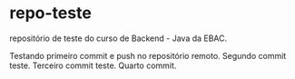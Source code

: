 # repo-teste
repositório de teste do curso de Backend - Java da EBAC.

Testando primeiro commit e push no repositório remoto.
Segundo commit teste.
Terceiro commit teste.
Quarto commit.